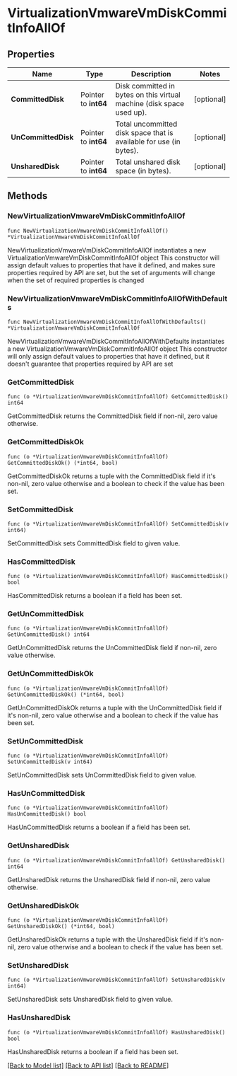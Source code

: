 # VirtualizationVmwareVmDiskCommitInfoAllOf

## Properties

Name | Type | Description | Notes
------------ | ------------- | ------------- | -------------
**CommittedDisk** | Pointer to **int64** | Disk committed in bytes on this virtual machine (disk space used up). | [optional] 
**UnCommittedDisk** | Pointer to **int64** | Total uncommitted disk space that is available for use (in bytes). | [optional] 
**UnsharedDisk** | Pointer to **int64** | Total unshared disk space (in bytes). | [optional] 

## Methods

### NewVirtualizationVmwareVmDiskCommitInfoAllOf

`func NewVirtualizationVmwareVmDiskCommitInfoAllOf() *VirtualizationVmwareVmDiskCommitInfoAllOf`

NewVirtualizationVmwareVmDiskCommitInfoAllOf instantiates a new VirtualizationVmwareVmDiskCommitInfoAllOf object
This constructor will assign default values to properties that have it defined,
and makes sure properties required by API are set, but the set of arguments
will change when the set of required properties is changed

### NewVirtualizationVmwareVmDiskCommitInfoAllOfWithDefaults

`func NewVirtualizationVmwareVmDiskCommitInfoAllOfWithDefaults() *VirtualizationVmwareVmDiskCommitInfoAllOf`

NewVirtualizationVmwareVmDiskCommitInfoAllOfWithDefaults instantiates a new VirtualizationVmwareVmDiskCommitInfoAllOf object
This constructor will only assign default values to properties that have it defined,
but it doesn't guarantee that properties required by API are set

### GetCommittedDisk

`func (o *VirtualizationVmwareVmDiskCommitInfoAllOf) GetCommittedDisk() int64`

GetCommittedDisk returns the CommittedDisk field if non-nil, zero value otherwise.

### GetCommittedDiskOk

`func (o *VirtualizationVmwareVmDiskCommitInfoAllOf) GetCommittedDiskOk() (*int64, bool)`

GetCommittedDiskOk returns a tuple with the CommittedDisk field if it's non-nil, zero value otherwise
and a boolean to check if the value has been set.

### SetCommittedDisk

`func (o *VirtualizationVmwareVmDiskCommitInfoAllOf) SetCommittedDisk(v int64)`

SetCommittedDisk sets CommittedDisk field to given value.

### HasCommittedDisk

`func (o *VirtualizationVmwareVmDiskCommitInfoAllOf) HasCommittedDisk() bool`

HasCommittedDisk returns a boolean if a field has been set.

### GetUnCommittedDisk

`func (o *VirtualizationVmwareVmDiskCommitInfoAllOf) GetUnCommittedDisk() int64`

GetUnCommittedDisk returns the UnCommittedDisk field if non-nil, zero value otherwise.

### GetUnCommittedDiskOk

`func (o *VirtualizationVmwareVmDiskCommitInfoAllOf) GetUnCommittedDiskOk() (*int64, bool)`

GetUnCommittedDiskOk returns a tuple with the UnCommittedDisk field if it's non-nil, zero value otherwise
and a boolean to check if the value has been set.

### SetUnCommittedDisk

`func (o *VirtualizationVmwareVmDiskCommitInfoAllOf) SetUnCommittedDisk(v int64)`

SetUnCommittedDisk sets UnCommittedDisk field to given value.

### HasUnCommittedDisk

`func (o *VirtualizationVmwareVmDiskCommitInfoAllOf) HasUnCommittedDisk() bool`

HasUnCommittedDisk returns a boolean if a field has been set.

### GetUnsharedDisk

`func (o *VirtualizationVmwareVmDiskCommitInfoAllOf) GetUnsharedDisk() int64`

GetUnsharedDisk returns the UnsharedDisk field if non-nil, zero value otherwise.

### GetUnsharedDiskOk

`func (o *VirtualizationVmwareVmDiskCommitInfoAllOf) GetUnsharedDiskOk() (*int64, bool)`

GetUnsharedDiskOk returns a tuple with the UnsharedDisk field if it's non-nil, zero value otherwise
and a boolean to check if the value has been set.

### SetUnsharedDisk

`func (o *VirtualizationVmwareVmDiskCommitInfoAllOf) SetUnsharedDisk(v int64)`

SetUnsharedDisk sets UnsharedDisk field to given value.

### HasUnsharedDisk

`func (o *VirtualizationVmwareVmDiskCommitInfoAllOf) HasUnsharedDisk() bool`

HasUnsharedDisk returns a boolean if a field has been set.


[[Back to Model list]](../README.md#documentation-for-models) [[Back to API list]](../README.md#documentation-for-api-endpoints) [[Back to README]](../README.md)


